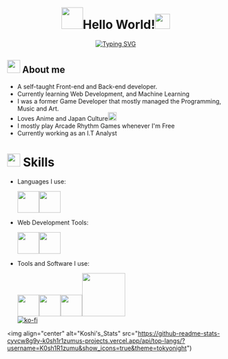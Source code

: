 <h1 align="center"><img src="https://media.giphy.com/media/13xxoHrXk4Rrdm/giphy.gif" width=50>Hello World!<img src='https://media.giphy.com/media/4T8xdbHJ9xbVlREPMW/giphy.gif' width=35></h1>


<p align='center'><a href="https://git.io/typing-svg"><img src="https://readme-typing-svg.demolab.com?font=Coda&size=30&duration=3000&pause=700&color=38DAA7&center=true&width=500&lines=Koshi+Rizumu;%E3%81%93%E3%81%97%E3%83%BC%E3%83%AA%E3%82%BA%E3%83%A0;Software+Developer;Web+Developer;Database+Manager;I.T+Analyst" alt="Typing SVG" /></a></p>


## <img src="https://media.giphy.com/media/VqdTqQtjlNcqVixij1/giphy.gif" width=30> About me

- A self-taught Front-end and Back-end developer.
- Currently learning Web Development, and Machine Learning
- I was a former Game Developer that mostly managed the Programming, Music and Art.
- Loves Anime and Japan Culture<img src='https://media.giphy.com/media/MQMO0ckSI4WoIKKHE0/giphy.gif' width=20>
- I mostly play Arcade Rhythm Games whenever I'm Free
- Currently working as an I.T Analyst

# <img src='https://media.giphy.com/media/lr1QZ7prMwwkqSSVLa/giphy.gif' width=30> Skills
- Languages I use:
 
	<img src='https://media.giphy.com/media/LMt9638dO8dftAjtco/giphy.gif' width=50><img src='https://media.giphy.com/media/ln7z2eWriiQAllfVcn/giphy.gif' width=50>

- Web Development Tools:

	<img src='https://media.giphy.com/media/v1.Y2lkPTc5MGI3NjExYjZhMmE3MDNhOTE2MTk2MzEwOTBkZTdhZjYyYWQ5NjJhYjhjOGI4MiZjdD1z/XAxylRMCdpbEWUAvr8/giphy.gif' width=50><img src='https://media.giphy.com/media/fsEaZldNC8A1PJ3mwp/giphy.gif' width=50>
	
- Tools and Software I use:

	<img src='https://media.giphy.com/media/jnDKffgCfGYOp6cMTK/giphy.gif' width=50><img src='https://media.giphy.com/media/IdyAQJVN2kVPNUrojM/giphy.gif' width=50><img src='https://media.giphy.com/media/KzJkzjggfGN5Py6nkT/giphy.gif' width=50><img src='https://media.giphy.com/media/kH1DBkPNyZPOk0BxrM/giphy.gif' width=100><br>
[![ko-fi](https://ko-fi.com/img/githubbutton_sm.svg)](https://ko-fi.com/F1F7265V3)
 
<img align="center" alt="Koshi's_Stats" src="https://github-readme-stats-cyvcw8g9y-k0sh1r1zumus-projects.vercel.app/api/top-langs/?username=K0sh1R1zumu&show_icons=true&theme=tokyonight")

 

